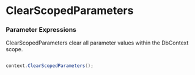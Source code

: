 # ClearScopedParameters


### Parameter Expressions

ClearScopedParameters clear all parameter values within the DbContext scope.


```csharp

context.ClearScopedParameters();

```


